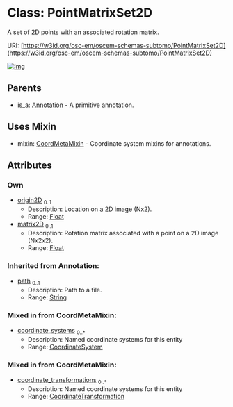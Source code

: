 
# Class: PointMatrixSet2D

A set of 2D points with an associated rotation matrix.

URI: [https://w3id.org/osc-em/oscem-schemas-subtomo/PointMatrixSet2D](https://w3id.org/osc-em/oscem-schemas-subtomo/PointMatrixSet2D)


[![img](https://yuml.me/diagram/nofunky;dir:TB/class/[PointMatrixSet2D&#124;origin2D:float%20%3F;matrix2D:float%20%3F;path(i):string%20%3F]uses%20-.->[CoordMetaMixin],[Annotation]^-[PointMatrixSet2D],[CoordinateTransformation],[CoordinateSystem],[CoordMetaMixin],[Annotation])](https://yuml.me/diagram/nofunky;dir:TB/class/[PointMatrixSet2D&#124;origin2D:float%20%3F;matrix2D:float%20%3F;path(i):string%20%3F]uses%20-.->[CoordMetaMixin],[Annotation]^-[PointMatrixSet2D],[CoordinateTransformation],[CoordinateSystem],[CoordMetaMixin],[Annotation])

## Parents

 *  is_a: [Annotation](Annotation.md) - A primitive annotation.

## Uses Mixin

 *  mixin: [CoordMetaMixin](CoordMetaMixin.md) - Coordinate system mixins for annotations.

## Attributes


### Own

 * [origin2D](origin2D.md)  <sub>0..1</sub>
     * Description: Location on a 2D image (Nx2).
     * Range: [Float](types/Float.md)
 * [matrix2D](matrix2D.md)  <sub>0..1</sub>
     * Description: Rotation matrix associated with a point on a 2D image (Nx2x2).
     * Range: [Float](types/Float.md)

### Inherited from Annotation:

 * [path](path.md)  <sub>0..1</sub>
     * Description: Path to a file.
     * Range: [String](types/String.md)

### Mixed in from CoordMetaMixin:

 * [coordinate_systems](coordinate_systems.md)  <sub>0..\*</sub>
     * Description: Named coordinate systems for this entity
     * Range: [CoordinateSystem](CoordinateSystem.md)

### Mixed in from CoordMetaMixin:

 * [coordinate_transformations](coordinate_transformations.md)  <sub>0..\*</sub>
     * Description: Named coordinate systems for this entity
     * Range: [CoordinateTransformation](CoordinateTransformation.md)
